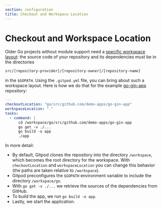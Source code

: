 ```yaml
---
section: configuration
title: Checkout and Workspace Location
---
```


# Checkout and Workspace Location

Older Go projects without module support need a <a href="https://golang.org/doc/code.html#Organization" target="_blank">specific workspace layout</a>:
the source code of your repository and its dependencies must be in the directories

```sh
src/[repository-provider]/[repository-owner]/[repository-name]
```

in the `$GOPATH`. Using the `.gitpod.yml` file, you can bring about such a workspace layout. Here is
how we do that for the example
<a href="https://github.com/gitpod-io/definitely-gp/blob/master/go-gin-app/.gitpod.yml" target="_blank">go-gin-app</a> repository:

```yaml
---
checkoutLocation: "go/src/github.com/demo-apps/go-gin-app"
workspaceLocation: "."
tasks:
  - command: |
      cd /workspace/go/src/github.com/demo-apps/go-gin-app
      go get -v ./...
      go build -o app
      ./app
```

In more detail:

- By default, Gitpod clones the repository into the directory `/workspace`, which becomes the
  root directory for the workspace. With `checkoutLocation` and `workspaceLocation` you can
  change this behavior (the paths are taken relative to `/workspace`).
- Gitpod preconfigures the `$GOPATH` environment variable to include the directory `/workspace/go`.
- With `go get -v ./...` we retrieve the sources of the dependencies from GitHub.
- To build the app, we run `go build -o app`.
- Lastly, we start the application.
